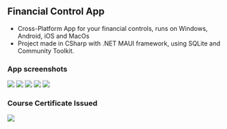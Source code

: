 ## Financial Control App
- Cross-Platform App for your financial controls, runs on Windows, Android, iOS and MacOs
- Project made in CSharp with .NET MAUI framework, using SQLite and Community Toolkit.
### App screenshots
<img src="MainPage.png">
<img src="PgAdd.png">
<img src="NewTransactions.png">
<img src="PgEdit.png">
<img src="DisplayAlert.png">

### Course Certificate Issued

<img src="certificado-udemy.jpg">
